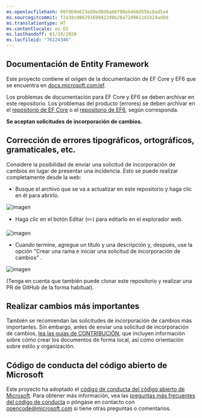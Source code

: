 ```yaml
---
ms.openlocfilehash: 09f0b9e623e69ed8d6a66f00eb466d55bc8ad5e4
ms.sourcegitcommit: f2a38c086291699422d8b28a72d9611d1b24ad0d
ms.translationtype: HT
ms.contentlocale: es-ES
ms.lasthandoff: 01/16/2020
ms.locfileid: "76124346"
---
```

## <a name="entity-framework-docs"></a>Documentación de Entity Framework

Este proyecto contiene el origen de la documentación de EF Core y EF6 que se encuentra en [docs.microsoft.com/ef](https://docs.microsoft.com/ef/). 

Los problemas de documentación para EF Core y EF6 se deben archivar en este repositorio. Los problemas del producto (errores) se deben archivar en el [repositorio de EF Core](https://github.com/dotnet/efcore) o el [repositorio de EF6](https://github.com/dotnet/ef6), según corresponda.

**Se aceptan solicitudes de incorporación de cambios.**

## <a name="fixing-typosspellinggrammaretc"></a>Corrección de errores tipográficos, ortográficos, gramaticales, etc.

Considere la posibilidad de enviar una solicitud de incorporación de cambios en lugar de presentar una incidencia. Esto se puede realizar completamente desde la web:

* Busque el archivo que se va a actualizar en este repositorio y haga clic en él para abrirlo.

![imagen](https://user-images.githubusercontent.com/1430078/64454137-10199400-d09f-11e9-9d1a-b7fdca2c518e.png)

* Haga clic en el botón Editar (✏️) para editarlo en el explorador web.

![imagen](https://user-images.githubusercontent.com/1430078/64454321-85856480-d09f-11e9-85a6-1c93bc6611e2.png)

* Cuando termine, agregue un título y una descripción y, después, use la opción "Crear una rama e iniciar una solicitud de incorporación de cambios" .

![imagen](https://user-images.githubusercontent.com/1430078/64454455-dac17600-d09f-11e9-922b-0346117011f5.png)

(Tenga en cuenta que también puede clonar este repositorio y realizar una PR de GitHub de la forma habitual).

## <a name="making-more-substantial-changes"></a>Realizar cambios más importantes

También se recomiendan las solicitudes de incorporación de cambios más importantes. Sin embargo, antes de enviar una solicitud de incorporación de cambios, [lea las guías de CONTRIBUCIÓN](CONTRIBUTING.md), que incluyen información sobre cómo crear los documentos de forma local, así como orientación sobre estilo y organización.

## <a name="microsoft-open-source-code-of-conduct"></a>Código de conducta del código abierto de Microsoft

Este proyecto ha adoptado el [código de conducta del código abierto de Microsoft](https://opensource.microsoft.com/codeofconduct/).
Para obtener más información, vea las [preguntas más frecuentes del código de conducta](https://opensource.microsoft.com/codeofconduct/faq/) o póngase en contacto con [opencode@microsoft.com](mailto:opencode@microsoft.com) si tiene otras preguntas o comentarios.

